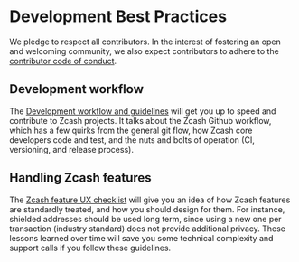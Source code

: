 # Development Best Practices

We pledge to respect all contributors. In the interest of fostering an open and welcoming community, we also expect contributors to adhere to the [contributor code of conduct](https://zcash.readthedocs.io/en/latest/rtd_pages/code_of_conduct.html).

## Development workflow

The [Development workflow and guidelines](development_guidelines.html) will get you up to speed and contribute to Zcash projects. It talks about the Zcash Github workflow, which has a few quirks from the general git flow, how Zcash core developers code and test, and the nuts and bolts of operation (CI, versioning, and release process). 

## Handling Zcash features
The [Zcash feature UX checklist](ux_wallet_checklist.html) will give you an idea of how Zcash features are standardly treated, and how you should design for them. For instance, shielded addresses should be used long term, since using a new one per transaction (industry standard) does not provide additional privacy. These lessons learned over time will save you some technical complexity and support calls if you follow these guidelines. 